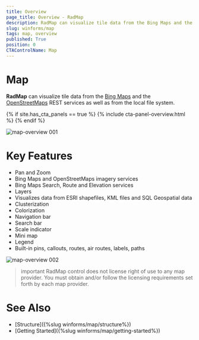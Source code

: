 ```yaml
---
title: Overview
page_title: Overview - RadMap
description: RadMap can visualize tile data from the Bing Maps and the OpenStreetMaps REST services as well as from the local file system.
slug: winforms/map
tags: map, overview
published: True
position: 0 
CTAControlName: Map
---
```


# Map

__RadMap__ can visualize tile data from the [Bing Maps](https://www.bingmapsportal.com/) and the [OpenStreetMaps](http://wiki.openstreetmap.org/wiki/API) REST services as well as from the local file system. 

{% if site.has_cta_panels == true %}
{% include cta-panel-overview.html %}
{% endif %}

![map-overview 001](images/map-overview001.png)

# Key Features

* Pan and Zoom
* Bing Maps and OpenStreetMaps imagery services
* Bing Maps Search, Route and Elevation services
* Layers
* Visualizes data from ESRI shapefiles, KML files and SQL Geospatial data
* Clusterization
* Colorization
* Navigation bar
* Search bar
* Scale indicator
* Mini map
* Legend
* Built-in pins, callouts, routes, air routes, labels, paths

![map-overview 002](images/map-overview002.png)

>important RadMap control does not license right of use to any map provider. You must obtain and/or follow the licensing requirements set forth by each map provider. 
>

# See Also 
* [Structure]({%slug winforms/map/structure%})
* [Getting Started]({%slug winforms/map/getting-started%})
